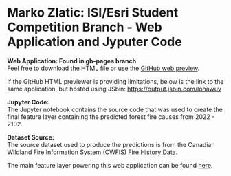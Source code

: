 # Marko Zlatic: ISI/Esri Student Competition Branch - Web Application and Jyputer Code

**Web Application: Found in gh-pages branch**<br/>
Feel free to download the HTML file or use the [GitHub web preview](https://htmlpreview.github.io/?https://github.com/mzlatic1/MZ_ISI_Esri_Student_Competition/blob/gh-pages/isi_cmp_html.html).

If the GitHub HTML previewer is providing limitations, below is the link to the same application, but hosted using JSbin:
https://output.jsbin.com/lohawuv

**Jupyter Code:**<br/>The Jupyter notebook contains the source code that was used to create the final feature layer containing the predicted forest fire causes from 2022 - 2102.

**Dataset Source:**<br/>
The source dataset used to produce the predictions is from the Canadian Wildland Fire Information System (CWFIS) [Fire History Data]("https://cwfis.cfs.nrcan.gc.ca/datamart").

The main feature layer powering this web application can be found [here]("https://services1.arcgis.com/0MSEUqKaxRlEPj5g/ArcGIS/rest/services/Forest_Fire_Prediction_in_Canada_8_Years/FeatureServer").
